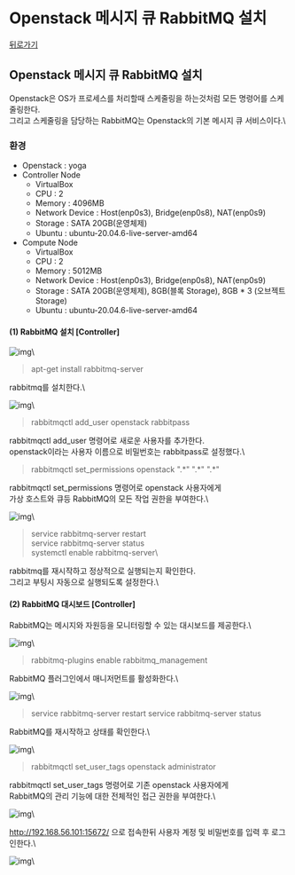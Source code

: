 # Openstack 메시지 큐 RabbitMQ 설치

[뒤로가기](../)

## Openstack 메시지 큐 RabbitMQ 설치

Openstack은 OS가 프로세스를 처리할때 스케줄링을 하는것처럼 모든 명령어를 스케줄링한다.\
그리고 스케줄링을 담당하는 RabbitMQ는 Openstack의 기본 메시지 큐 서비스이다.\


### 환경

* Openstack : yoga
* Controller Node
  * VirtualBox
  * CPU : 2
  * Memory : 4096MB
  * Network Device : Host(enp0s3), Bridge(enp0s8), NAT(enp0s9)
  * Storage : SATA 20GB(운영체제)
  * Ubuntu : ubuntu-20.04.6-live-server-amd64
* Compute Node
  * VirtualBox
  * CPU : 2
  * Memory : 5012MB
  * Network Device : Host(enp0s3), Bridge(enp0s8), NAT(enp0s9)
  * Storage : SATA 20GB(운영체제), 8GB(블록 Storage), 8GB \* 3 (오브젝트 Storage)
  * Ubuntu : ubuntu-20.04.6-live-server-amd64

#### (1) RabbitMQ 설치 \[Controller]

![img](../Data/Img/openstack\_67.png)\


> apt-get install rabbitmq-server

rabbitmq를 설치한다.\


![img](../Data/Img/openstack\_68.png)\


> rabbitmqctl add\_user openstack rabbitpass

rabbitmqctl add\_user 명령어로 새로운 사용자를 추가한다.\
openstack이라는 사용자 이름으로 비밀번호는 rabbitpass로 설정했다.\


> rabbitmqctl set\_permissions openstack ".\*" ".\*" ".\*"

rabbitmqctl set\_permissions 명령어로 openstack 사용자에게\
가상 호스트와 큐등 RabbitMQ의 모든 작업 권한을 부여한다.\


![img](../Data/Img/openstack\_69.png)\


> service rabbitmq-server restart\
> service rabbitmq-server status\
> systemctl enable rabbitmq-server\
>

rabbitmq를 재시작하고 정상적으로 실행되는지 확인한다.\
그리고 부팅시 자동으로 실행되도록 설정한다.\


#### (2) RabbitMQ 대시보드 \[Controller]

RabbitMQ는 메시지와 자원등을 모니터링할 수 있는 대시보드를 제공한다.\


![img](../Data/Img/openstack\_70.png)\


> rabbitmq-plugins enable rabbitmq\_management

RabbitMQ 플러그인에서 매니저먼트를 활성화한다.\


![img](../Data/Img/openstack\_71.png)\


> service rabbitmq-server restart service rabbitmq-server status

RabbitMQ를 재시작하고 상태를 확인한다.\


![img](../Data/Img/openstack\_72.png)\


> rabbitmqctl set\_user\_tags openstack administrator

rabbitmqctl set\_user\_tags 명령어로 기존 openstack 사용자에게\
RabbitMQ의 관리 기능에 대한 전체적인 접근 권한을 부여한다.\


![img](../Data/Img/openstack\_73.png)\


http://192.168.56.101:15672/ 으로 접속한뒤 사용자 계정 및 비밀번호를 입력 후 로그인한다.\


![img](../Data/Img/openstack\_74.png)\
